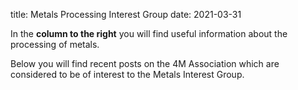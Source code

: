 title: Metals Processing Interest Group
date: 2021-03-31

<!--break-->
In the **column to the right** you will find useful information about the processing of metals.  
  
Below you will find recent posts on the 4M Association which are considered to be of interest to the Metals Interest Group.